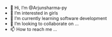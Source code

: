 - 👋 Hi, I’m @Arjunsharma-py
- 👀 I’m interested in girls
- 🌱 I’m currently learning software development
- 💞️ I’m looking to collaborate on ...
- 📫 How to reach me ...

<!---
Arjunsharma-py/Arjunsharma-py is a ✨ special ✨ repository because its `README.md` (this file) appears on your GitHub profile.
You can click the Preview link to take a look at your changes.
--->
